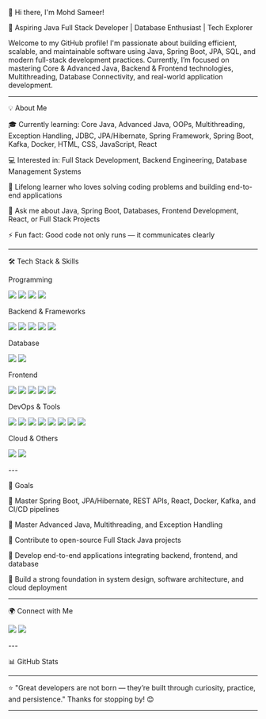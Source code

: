 👋 Hi there, I'm Mohd Sameer!

🚀 Aspiring Java Full Stack Developer | Database Enthusiast | Tech Explorer

Welcome to my GitHub profile!
I'm passionate about building efficient, scalable, and maintainable software using Java, Spring Boot, JPA, SQL, and modern full-stack development practices.
Currently, I’m focused on mastering Core & Advanced Java, Backend & Frontend technologies, Multithreading, Database Connectivity, and real-world application development.


---

💡 About Me

🎓 Currently learning:
Core Java, Advanced Java, OOPs, Multithreading, Exception Handling, JDBC, JPA/Hibernate, Spring Framework, Spring Boot, Kafka, Docker, HTML, CSS, JavaScript, React

💻 Interested in: Full Stack Development, Backend Engineering, Database Management Systems

🌱 Lifelong learner who loves solving coding problems and building end-to-end applications

💬 Ask me about Java, Spring Boot, Databases, Frontend Development, React, or Full Stack Projects

⚡ Fun fact: Good code not only runs — it communicates clearly


---

🛠️ Tech Stack & Skills

Programming

<p float="left">  
  <img src="https://img.shields.io/badge/Core%20Java-blue?style=for-the-badge" />  
  <img src="https://img.shields.io/badge/Advanced%20Java-blue?style=for-the-badge" />  
  <img src="https://img.shields.io/badge/C-blue?style=for-the-badge" />  
  <img src="https://img.shields.io/badge/C++-blue?style=for-the-badge" />  
</p>Backend & Frameworks

<p float="left">  
  <img src="https://img.shields.io/badge/Spring%20Framework-blue?style=for-the-badge" />  
  <img src="https://img.shields.io/badge/Spring%20Boot-blue?style=for-the-badge" />  
  <img src="https://img.shields.io/badge/JPA/Hibernate-blue?style=for-the-badge" />  
  <img src="https://img.shields.io/badge/REST%20APIs-blue?style=for-the-badge" />  
  <img src="https://img.shields.io/badge/Kafka-blue?style=for-the-badge" />  
</p>Database

<p float="left">  
  <img src="https://img.shields.io/badge/MySQL-blue?style=for-the-badge" />  
  <img src="https://img.shields.io/badge/SQL-blue?style=for-the-badge" />  
</p>Frontend

<p float="left">  
  <img src="https://img.shields.io/badge/HTML-blue?style=for-the-badge" />  
  <img src="https://img.shields.io/badge/CSS-blue?style=for-the-badge" />  
  <img src="https://img.shields.io/badge/JavaScript-blue?style=for-the-badge" />  
  <img src="https://img.shields.io/badge/React-blue?style=for-the-badge" />  
  <img src="https://img.shields.io/badge/Bootstrap-blue?style=for-the-badge" />  
</p>DevOps & Tools

<p float="left">  
  <img src="https://img.shields.io/badge/Docker-blue?style=for-the-badge" />  
  <img src="https://img.shields.io/badge/Git-blue?style=for-the-badge" />  
  <img src="https://img.shields.io/badge/GitHub-blue?style=for-the-badge" />  
  <img src="https://img.shields.io/badge/Maven-blue?style=for-the-badge" />  
  <img src="https://img.shields.io/badge/Gradle-blue?style=for-the-badge" />  
  <img src="https://img.shields.io/badge/Eclipse-blue?style=for-the-badge" />  
  <img src="https://img.shields.io/badge/VS%20Code-blue?style=for-the-badge" />  
  <img src="https://img.shields.io/badge/Postman-blue?style=for-the-badge" />  
</p>Cloud & Others

<p float="left">  
  <img src="https://img.shields.io/badge/AWS-blue?style=for-the-badge" />  
  <img src="https://img.shields.io/badge/CI/CD-blue?style=for-the-badge" />  
</p>
---

🎯 Goals

🔹 Master Spring Boot, JPA/Hibernate, REST APIs, React, Docker, Kafka, and CI/CD pipelines

🔹 Master Advanced Java, Multithreading, and Exception Handling

🔹 Contribute to open-source Full Stack Java projects

🔹 Develop end-to-end applications integrating backend, frontend, and database

🔹 Build a strong foundation in system design, software architecture, and cloud deployment


---

🌍 Connect with Me

<p float="left">  
  <a href="https://www.linkedin.com/in/mohammad-sameer-158106278?utm_source=share&utm_campaign=share_via&utm_content=profile&utm_medium=android_app"><img src="https://img.shields.io/badge/LinkedIn-blue?style=for-the-badge&logo=linkedin&logoColor=white" /></a>  
  <a href="mailto:yourmail@example.com"><img src="https://img.shields.io/badge/Email-red?style=for-the-badge&logo=gmail&logoColor=white" /></a>  
</p>
---

📊 GitHub Stats


---

⭐ "Great developers are not born — they’re built through curiosity, practice, and persistence."
Thanks for stopping by! 😊


---
